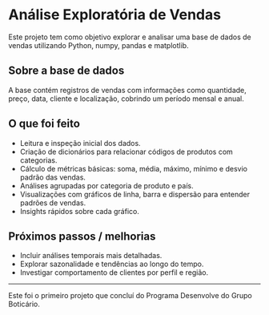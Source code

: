 # Análise Exploratória de Vendas

Este projeto tem como objetivo explorar e analisar uma base de dados de vendas utilizando Python, numpy, pandas e matplotlib.

## Sobre a base de dados

A base contém registros de vendas com informações como quantidade, preço, data, cliente e localização, cobrindo um período mensal e anual.

## O que foi feito

- Leitura e inspeção inicial dos dados.
- Criação de dicionários para relacionar códigos de produtos com categorias.
- Cálculo de métricas básicas: soma, média, máximo, mínimo e desvio padrão das vendas.
- Análises agrupadas por categoria de produto e país.
- Visualizações com gráficos de linha, barra e dispersão para entender padrões de vendas.
- Insights rápidos sobre cada gráfico.

## Próximos passos / melhorias

- Incluir análises temporais mais detalhadas.
- Explorar sazonalidade e tendências ao longo do tempo.
- Investigar comportamento de clientes por perfil e região.

---

Este foi o primeiro projeto que concluí do Programa Desenvolve do Grupo Boticário.
